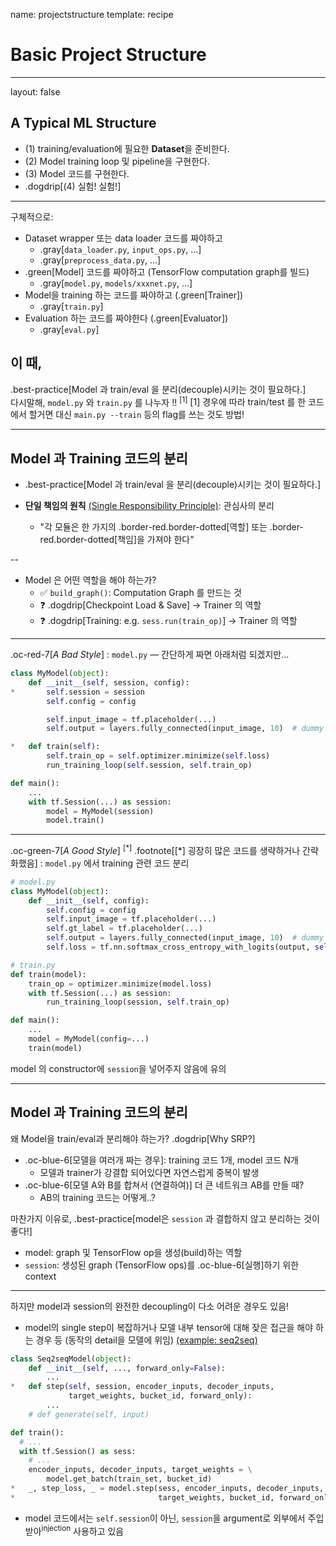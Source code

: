name: projectstructure
template: recipe

# Basic Project Structure

---

layout: false

## A Typical ML Structure

- (1) training/evaluation에 필요한 **Dataset**을 준비한다.
- (2) Model training loop 및 pipeline을 구현한다.
- (3) Model 코드를 구현한다.
- .dogdrip[(4) 실험! 실험!]

---

구체적으로:

- Dataset wrapper 또는 data loader 코드를 짜야하고
  - .gray[`data_loader.py`, `input_ops.py`, ...]
  - .gray[`preprocess_data.py`, ...]
- .green[Model] 코드를 짜야하고 (TensorFlow computation graph를 빌드)
  - .gray[`model.py`, `models/xxxnet.py`, ...]
- Model을 training 하는 코드를 짜야하고 (.green[Trainer])
  - .gray[`train.py`]
- Evaluation 하는 코드를 짜야한다 (.green[Evaluator])
  - .gray[`eval.py`]


이 때,
--

.best-practice[Model 과 train/eval 을 분리(decouple)시키는 것이 필요하다.]
<br/>
다시말해, `model.py` 와 `train.py` 를 나누자 !!
<sup>[1]</sup> <span class="footnote">[1] 경우에 따라 train/test 를 한 코드에서 할거면 대신 `main.py --train` 등의 flag를 쓰는 것도 방법!</span>

---

## Model 과 Training 코드의 분리

- .best-practice[Model 과 train/eval 을 분리(decouple)시키는 것이 필요하다.]

- **단일 책임의 원칙** [(Single Responsibility Principle)][wiki-SRP]: 관심사의 분리
  - "각 모듈은 한 가지의 .border-red.border-dotted[역할] 또는 .border-red.border-dotted[책임]을 가져야 한다"

--

<p>

- Model 은 어떤 역할을 해야 하는가?
  * ✅ `build_graph()`: Computation Graph 를 만드는 것
  * ❓ .dogdrip[Checkpoint Load & Save] → Trainer 의 역할
  * ❓ .dogdrip[Training: e.g. `sess.run(train_op)`] → Trainer 의 역할

[wiki-SRP]: https://en.wikipedia.org/wiki/Single_responsibility_principle





---

.oc-red-7[*A Bad Style*] : `model.py` — 간단하게 짜면 아래처럼 되겠지만...

```python
class MyModel(object):
    def __init__(self, session, config):
*       self.session = session
        self.config = config

        self.input_image = tf.placeholder(...)
        self.output = layers.fully_connected(input_image, 10)  # dummy model

*   def train(self):
        self.train_op = self.optimizer.minimize(self.loss)
        run_training_loop(self.session, self.train_op)

def main():
    ...
    with tf.Session(...) as session:
        model = MyModel(session)
        model.train()
```

---

.oc-green-7[*A Good Style*]
<sup>[\*]</sup> .footnote[[\*] 굉장히 많은 코드를 생략하거나 간략화했음]
: `model.py` 에서 training 관련 코드 분리

```python
# model.py
class MyModel(object):
    def __init__(self, config):
        self.config = config
        self.input_image = tf.placeholder(...)
        self.gt_label = tf.placeholder(...)
        self.output = layers.fully_connected(input_image, 10)  # dummy model
        self.loss = tf.nn.softmax_cross_entropy_with_logits(output, self.gt_label)
```

```python
# train.py
def train(model):
    train_op = optimizer.minimize(model.loss)
    with tf.Session(...) as session:
        run_training_loop(session, self.train_op)

def main():
    ...
    model = MyModel(config=...)
    train(model)
```

model 의 constructor에 `session`을 넣어주지 않음에 유의

---

## Model 과 Training 코드의 분리

왜 Model을 train/eval과 분리해야 하는가? .dogdrip[Why SRP?]

- .oc-blue-6[모델을 여러개 짜는 경우]: training 코드 1개, model 코드 N개
  - 모델과 trainer가 강결합 되어있다면 자연스럽게 중복이 발생
- .oc-blue-6[모델 A와 B를 합쳐서 (연결하여)] 더 큰 네트워크 AB를 만들 때?
  - AB의 training 코드는 어떻게..?

마찬가지 이유로,
.best-practice[model은 `session` 과 결합하지 않고 분리하는 것이 좋다!]
  - model: graph 및 TensorFlow op을 생성(build)하는 역할
  - `session`: 생성된 graph (TensorFlow ops)를 .oc-blue-6[실행]하기 위한 context


---

하지만 model과 session의 완전한 decoupling이 다소 어려운 경우도 있음!

- model의 single step이 복잡하거나 모델 내부 tensor에 대해 잦은 접근을 해야 하는 경우 등 (동작의 detail을 모델에 위임)
  [(example: seq2seq)](https://github.com/tensorflow/models/blob/master/tutorials/rnn/translate/seq2seq_model.py#L195)

```python
class Seq2seqModel(object):
    def __init__(self, ..., forward_only=False):
        ...
*   def step(self, session, encoder_inputs, decoder_inputs,
             target_weights, bucket_id, forward_only):
        ...
    # def generate(self, input)
```

```python
def train():
  # ...
  with tf.Session() as sess:
    # ...
    encoder_inputs, decoder_inputs, target_weights = \
        model.get_batch(train_set, bucket_id)
*   _, step_loss, _ = model.step(sess, encoder_inputs, decoder_inputs,
*                                target_weights, bucket_id, forward_only=False)
```

- model 코드에서는 `self.session`이 아닌, `session`을 argument로 외부에서 주입받아<sup>injection</sup> 사용하고 있음

